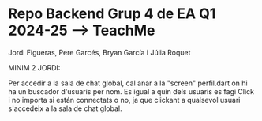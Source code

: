 # Repo Backend Grup 4 de EA Q1 2024-25 --> TeachMe
Jordi Figueras, Pere Garcés, Bryan García i Júlia Roquet



MINIM 2 JORDI:

Per accedir a la sala de chat global, cal anar a la "screen" perfil.dart on hi ha un buscador d'usuaris per nom. Es igual a quin dels usuaris es fagi Click i no importa si están connectats o no, ja que clickant a qualsevol usuari s'accedeix a la sala de chat global. 